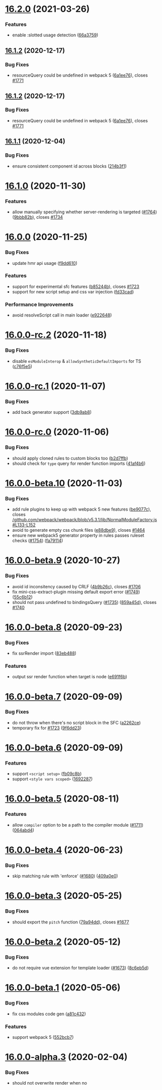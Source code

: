 # [16.2.0](https://github.com/vuejs/vue-loader/compare/v16.1.2...v16.2.0) (2021-03-26)


### Features

* enable :slotted usage detection ([66a3759](https://github.com/vuejs/vue-loader/commit/66a3759c052fa75485243d91c22243ee35610089))



## [16.1.2](https://github.com/vuejs/vue-loader/compare/v16.1.1...v16.1.2) (2020-12-17)


### Bug Fixes

* resourceQuery could be undefined in webpack 5 ([6a1ee76](https://github.com/vuejs/vue-loader/commit/6a1ee76aa6a876155e2cd7fb1f133553a9c38706)), closes [#1771](https://github.com/vuejs/vue-loader/issues/1771)



## [16.1.2](https://github.com/vuejs/vue-loader/compare/v16.1.1...v16.1.2) (2020-12-17)


### Bug Fixes

* resourceQuery could be undefined in webpack 5 ([6a1ee76](https://github.com/vuejs/vue-loader/commit/6a1ee76aa6a876155e2cd7fb1f133553a9c38706)), closes [#1771](https://github.com/vuejs/vue-loader/issues/1771)



## [16.1.1](https://github.com/vuejs/vue-loader/compare/v16.1.0...v16.1.1) (2020-12-04)


### Bug Fixes

* ensure consistent component id across blocks ([214b3f1](https://github.com/vuejs/vue-loader/commit/214b3f1b0ee60932c4c1f3542ce3e27ba46eb16e))



# [16.1.0](https://github.com/vuejs/vue-loader/compare/v16.0.0...v16.1.0) (2020-11-30)


### Features

* allow manually specifying whether server-rendering is targeted ([#1764](https://github.com/vuejs/vue-loader/issues/1764)) ([9bbb82b](https://github.com/vuejs/vue-loader/commit/9bbb82bc9026afabc2835e297c2b60aa834c9fda)), closes [#1734](https://github.com/vuejs/vue-loader/issues/1734)



# [16.0.0](https://github.com/vuejs/vue-loader/compare/v16.0.0-rc.2...v16.0.0) (2020-11-25)


### Bug Fixes

* update hmr api usage ([f9dd610](https://github.com/vuejs/vue-loader/commit/f9dd610abea88453dc90ceefd36920666a85629f))


### Features

* support for experimental sfc features ([b85244b](https://github.com/vuejs/vue-loader/commit/b85244b6e0b9a9428848b4cc3453326239866209)), closes [#1723](https://github.com/vuejs/vue-loader/issues/1723)
* support for new script setup and css var injection ([fd33cad](https://github.com/vuejs/vue-loader/commit/fd33cada00bbfa6119460f96092694caff31db74))


### Performance Improvements

* avoid resolveScript call in main loader ([e922648](https://github.com/vuejs/vue-loader/commit/e92264814bc86e498858463991c5b654058d14c5))



# [16.0.0-rc.2](https://github.com/vuejs/vue-loader/compare/v16.0.0-rc.1...v16.0.0-rc.2) (2020-11-18)


### Bug Fixes

* disable `esModuleInterop` & `allowSyntheticDefaultImports` for TS ([c76f5e5](https://github.com/vuejs/vue-loader/commit/c76f5e50ff1932986a0d1311708378612b4a8fe1))



# [16.0.0-rc.1](https://github.com/vuejs/vue-loader/compare/v16.0.0-rc.0...v16.0.0-rc.1) (2020-11-07)


### Bug Fixes

* add back generator support ([3db9ab8](https://github.com/vuejs/vue-loader/commit/3db9ab8e737bb518b6763dabc358c61ba858bcd4))



# [16.0.0-rc.0](https://github.com/vuejs/vue-loader/compare/v16.0.0-beta.10...v16.0.0-rc.0) (2020-11-06)


### Bug Fixes

* should apply cloned rules to custom blocks too ([b2d7ffb](https://github.com/vuejs/vue-loader/commit/b2d7ffb06d065fb40eade9335123eab2f491a17e))
* should check for `type` query for render function imports ([41af4b6](https://github.com/vuejs/vue-loader/commit/41af4b60ef5a0c3747ada20ebc1f10c5d427cd1d))



# [16.0.0-beta.10](https://github.com/vuejs/vue-loader/compare/v16.0.0-beta.9...v16.0.0-beta.10) (2020-11-03)


### Bug Fixes

* add rule plugins to keep up with webpack 5 new features ([be9077c](https://github.com/vuejs/vue-loader/commit/be9077cc3fd1a42b3378fd2ac354b57b51c9b885)), closes [/github.com/webpack/webpack/blob/v5.3.1/lib/NormalModuleFactory.js#L133-L152](https://github.com//github.com/webpack/webpack/blob/v5.3.1/lib/NormalModuleFactory.js/issues/L133-L152)
* avoid to generate empty css chunk files ([e88dbe9](https://github.com/vuejs/vue-loader/commit/e88dbe9cb699f29974eca3ddd70d1356288c4c55)), closes [#1464](https://github.com/vuejs/vue-loader/issues/1464)
* ensure new webpack5 generator property in rules passes ruleset checks ([#1754](https://github.com/vuejs/vue-loader/issues/1754)) ([fa79114](https://github.com/vuejs/vue-loader/commit/fa791147524147d0b4202c265042fc06bbe2265e))



# [16.0.0-beta.9](https://github.com/vuejs/vue-loader/compare/v16.0.0-beta.8...v16.0.0-beta.9) (2020-10-27)


### Bug Fixes

* avoid id inconsitency caused by CRLF ([4b9b26c](https://github.com/vuejs/vue-loader/commit/4b9b26c0433e1e7d404a337aa6991d571e554282)), closes [#1706](https://github.com/vuejs/vue-loader/issues/1706)
* fix mini-css-extract-plugin missing default export error ([#1749](https://github.com/vuejs/vue-loader/issues/1749)) ([55c6b12](https://github.com/vuejs/vue-loader/commit/55c6b12c1aae11c7941386fd09b369c92340d641))
* should not pass undefined to bindingsQuery ([#1735](https://github.com/vuejs/vue-loader/issues/1735)) ([859a45d](https://github.com/vuejs/vue-loader/commit/859a45dc202cdc899412ab770300fcb54f8bbc9d)), closes [#1740](https://github.com/vuejs/vue-loader/issues/1740)



# [16.0.0-beta.8](https://github.com/vuejs/vue-loader/compare/v16.0.0-beta.7...v16.0.0-beta.8) (2020-09-23)


### Bug Fixes

* fix ssrRender import ([83eb488](https://github.com/vuejs/vue-loader/commit/83eb48891610e5cf58a6a289b6af7aeccca4a7cb))


### Features

* output ssr render function when target is node ([e691f6b](https://github.com/vuejs/vue-loader/commit/e691f6bdb52de2a4ba6ad37c071256f6f7173fab))



# [16.0.0-beta.7](https://github.com/vuejs/vue-loader/compare/v16.0.0-beta.6...v16.0.0-beta.7) (2020-09-09)


### Bug Fixes

* do not throw when there's no script block in the SFC ([a2262ce](https://github.com/vuejs/vue-loader/commit/a2262ce4fa298ce9d9a3fbfc2d5fb75761caa0bb))
* temporary fix for [#1723](https://github.com/vuejs/vue-loader/issues/1723) ([9f6dd23](https://github.com/vuejs/vue-loader/commit/9f6dd236ed696259a415678664dfe7f8338f6635))



# [16.0.0-beta.6](https://github.com/vuejs/vue-loader/compare/v16.0.0-beta.5...v16.0.0-beta.6) (2020-09-09)


### Features

* support `<script setup>` ([fb09c8b](https://github.com/vuejs/vue-loader/commit/fb09c8b1755086c4e0627d0e83035e8ef53ed5c3))
* support `<style vars scoped>` ([1692287](https://github.com/vuejs/vue-loader/commit/1692287278f1903a3f8687ec5f57c567264471ac))



# [16.0.0-beta.5](https://github.com/vuejs/vue-loader/compare/v16.0.0-beta.4...v16.0.0-beta.5) (2020-08-11)


### Features

* allow `compiler` option to be a path to the compiler module ([#1711](https://github.com/vuejs/vue-loader/issues/1711)) ([064abd4](https://github.com/vuejs/vue-loader/commit/064abd4a16ed3d4f026df00e0ccfa03796be56ac))



# [16.0.0-beta.4](https://github.com/vuejs/vue-loader/compare/v16.0.0-beta.3...v16.0.0-beta.4) (2020-06-23)


### Bug Fixes

* skip matching rule with 'enforce' ([#1680](https://github.com/vuejs/vue-loader/issues/1680)) ([409a0e0](https://github.com/vuejs/vue-loader/commit/409a0e02832a2e33edc2ba99cbe11a8717545c93))



# [16.0.0-beta.3](https://github.com/vuejs/vue-loader/compare/v16.0.0-beta.2...v16.0.0-beta.3) (2020-05-25)


### Bug Fixes

* should export the `pitch` function ([79a94dd](https://github.com/vuejs/vue-loader/commit/79a94dda3f2c89755ac21c4555f53b13111452bf)), closes [#1677](https://github.com/vuejs/vue-loader/issues/1677)



# [16.0.0-beta.2](https://github.com/vuejs/vue-loader/compare/v16.0.0-beta.1...v16.0.0-beta.2) (2020-05-12)


### Bug Fixes

* do not require vue extension for template loader ([#1673](https://github.com/vuejs/vue-loader/issues/1673)) ([8c6eb5d](https://github.com/vuejs/vue-loader/commit/8c6eb5d9c3951c9f8edb5e8413915d754a05ad4b))



# [16.0.0-beta.1](https://github.com/vuejs/vue-loader/compare/v16.0.0-alpha.3...v16.0.0-beta.1) (2020-05-06)


### Bug Fixes

* fix css modules code gen ([a81c432](https://github.com/vuejs/vue-loader/commit/a81c432241a1740b6e9ca8990a5a99db39941612))


### Features

* support webpack 5 ([552bcb7](https://github.com/vuejs/vue-loader/commit/552bcb75a937e7b07838de079156b0205766c190))



# [16.0.0-alpha.3](https://github.com/vuejs/vue-loader/compare/v16.0.0-alpha.2...v16.0.0-alpha.3) (2020-02-04)


### Bug Fixes

* should not overwrite render when no <template> is present ([04903b6](https://github.com/vuejs/vue-loader/commit/04903b6edd222948b95dcddf613bc95f2d64992c))



# [16.0.0-alpha.2](https://github.com/vuejs/vue-loader/compare/v16.0.0-alpha.1...v16.0.0-alpha.2) (2020-01-10)


### Bug Fixes

* only inject hmrId when HMR is enabled ([162a21f](https://github.com/vuejs/vue-loader/commit/162a21fb4ba7c042c78fa31a01c5dd0298d6bdf2))



# [16.0.0-alpha.1](https://github.com/vuejs/vue-loader/compare/v16.0.0-alpha.0...v16.0.0-alpha.1) (2020-01-02)


### Features

* handle SFC parse error ([aa5530d](https://github.com/vuejs/vue-loader/commit/aa5530dd91a1d09a8099bfaf43bc0a0e3f364114))
* update to support named render function export ([625b9bb](https://github.com/vuejs/vue-loader/commit/625b9bb33d91124ae63e1ed280b44d27233bad23))



# [16.0.0-alpha.0](https://github.com/vuejs/vue-loader/compare/108c1c189fbe0f8f2c4c9360de5e7b3be1a60ebb...v16.0.0-alpha.0) (2019-12-20)


### Bug Fixes

* should use normalized resource for template code rule clone ([a9944ff](https://github.com/vuejs/vue-loader/commit/a9944ff3250c7cb6b5bea87fac3e68d7a46f12a1))
* support Rule.rules + fix rule for render fn ([d4072c4](https://github.com/vuejs/vue-loader/commit/d4072c4fa8c487f216f998cec7bb7b593dbcd93e))


### Features

* apply loaders matching .js to compiled template code ([20dbbfc](https://github.com/vuejs/vue-loader/commit/20dbbfca763206126d8be7c6d525bb50c0dfcb3a))
* basic hmr ([108c1c1](https://github.com/vuejs/vue-loader/commit/108c1c189fbe0f8f2c4c9360de5e7b3be1a60ebb))
* basic style support ([4dad151](https://github.com/vuejs/vue-loader/commit/4dad151742091445e029a5d74122ec74e6f88d50))
* css modules ([627c826](https://github.com/vuejs/vue-loader/commit/627c8262812f6ec54ab2f31b4d5a975eecb00b13))
* emit template compile error ([61c0f8c](https://github.com/vuejs/vue-loader/commit/61c0f8c721dd1bfde68deaa77c3078f91dc427db))
* handle line offset in errors ([201cc62](https://github.com/vuejs/vue-loader/commit/201cc62033de90eb69db907a8472078ef47cd314))
* more accurate template source map ([66d2ab8](https://github.com/vuejs/vue-loader/commit/66d2ab8e61f1086528a424893eff07e3457f7c03))
* properly map template position ([ee26c3a](https://github.com/vuejs/vue-loader/commit/ee26c3a10df6fb93556487362c49f57a52f0e2be))
* scopeId support ([d9f932e](https://github.com/vuejs/vue-loader/commit/d9f932ee14f34f9954481a95a323f2a1674c16ee))
* support custom blocks ([f238f59](https://github.com/vuejs/vue-loader/commit/f238f5913108c66e3a69800d9e1c771ee56d5c46))




